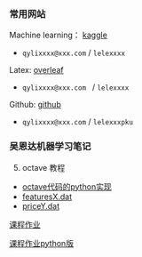 ### 常用网站

Machine learning： [kaggle](www.kaggle.com)

- `qylixxxx@xxx.com` / `lelexxxx`

Latex:  [overleaf](overleaf.com)

- `qylixxxx@xxx.com ` / `lelexxxx`

Github: [github](github.com)

- `qylixxxx@xxx.com` / `lelexxxpku`

### 吴恩达机器学习笔记 
5. octave 教程
  - [octave代码的python实现](octave2python.md)
  - [featuresX.dat](featuresX.dat)
  - [priceY.dat](priceY.dat)
  
[课程作业](Exercise.pdf)

[课程作业python版]()


